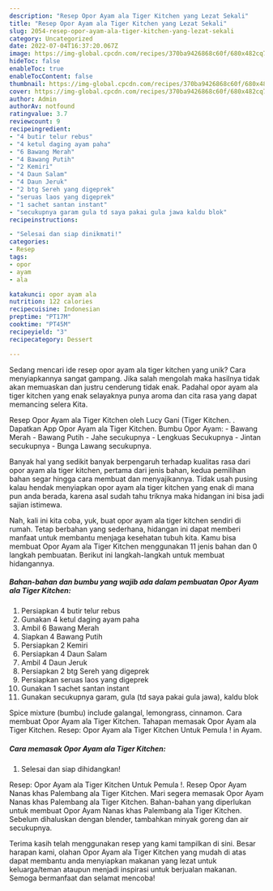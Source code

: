 ```yaml
---
description: "Resep Opor Ayam ala Tiger Kitchen yang Lezat Sekali"
title: "Resep Opor Ayam ala Tiger Kitchen yang Lezat Sekali"
slug: 2054-resep-opor-ayam-ala-tiger-kitchen-yang-lezat-sekali
category: Uncategorized
date: 2022-07-04T16:37:20.067Z
image: https://img-global.cpcdn.com/recipes/370ba9426868c60f/680x482cq70/opor-ayam-ala-tiger-kitchen-foto-resep-utama.jpg
hideToc: false
enableToc: true
enableTocContent: false
thumbnail: https://img-global.cpcdn.com/recipes/370ba9426868c60f/680x482cq70/opor-ayam-ala-tiger-kitchen-foto-resep-utama.jpg
cover: https://img-global.cpcdn.com/recipes/370ba9426868c60f/680x482cq70/opor-ayam-ala-tiger-kitchen-foto-resep-utama.jpg
author: Admin
authorAv: notfound
ratingvalue: 3.7
reviewcount: 9
recipeingredient:
- "4 butir telur rebus"
- "4 ketul daging ayam paha"
- "6 Bawang Merah"
- "4 Bawang Putih"
- "2 Kemiri"
- "4 Daun Salam"
- "4 Daun Jeruk"
- "2 btg Sereh yang digeprek"
- "seruas laos yang digeprek"
- "1 sachet santan instant"
- "secukupnya garam gula td saya pakai gula jawa kaldu blok"
recipeinstructions:

- "Selesai dan siap dinikmati!"
categories:
- Resep
tags:
- opor
- ayam
- ala

katakunci: opor ayam ala 
nutrition: 122 calories
recipecuisine: Indonesian
preptime: "PT17M"
cooktime: "PT45M"
recipeyield: "3"
recipecategory: Dessert

---
```





Sedang mencari ide resep opor ayam ala tiger kitchen yang unik? Cara menyiapkannya sangat gampang. Jika salah mengolah maka hasilnya tidak akan memuaskan dan justru cenderung tidak enak. Padahal opor ayam ala tiger kitchen yang enak selayaknya punya aroma dan cita rasa yang dapat memancing selera Kita.





Resep Opor Ayam ala Tiger Kitchen oleh Lucy Gani (Tiger Kitchen. . Dapatkan App Opor Ayam ala Tiger Kitchen. Bumbu Opor Ayam: - Bawang Merah - Bawang Putih - Jahe secukupnya - Lengkuas Secukupnya - Jintan secukupnya - Bunga Lawang secukupnya.

Banyak hal yang sedikit banyak berpengaruh terhadap kualitas rasa dari opor ayam ala tiger kitchen, pertama dari jenis bahan, kedua pemilihan bahan segar hingga cara membuat dan menyajikannya. Tidak usah pusing kalau hendak menyiapkan opor ayam ala tiger kitchen yang enak di mana pun anda berada, karena asal sudah tahu triknya maka hidangan ini bisa jadi sajian istimewa.






Nah, kali ini kita coba, yuk, buat opor ayam ala tiger kitchen sendiri di rumah. Tetap berbahan yang sederhana, hidangan ini dapat memberi manfaat untuk membantu menjaga kesehatan tubuh kita. Kamu bisa membuat Opor Ayam ala Tiger Kitchen menggunakan 11 jenis bahan dan 0 langkah pembuatan. Berikut ini langkah-langkah untuk membuat hidangannya.

<!--inarticleads1-->

##### Bahan-bahan dan bumbu yang wajib ada dalam pembuatan Opor Ayam ala Tiger Kitchen:

1. Persiapkan 4 butir telur rebus
1. Gunakan 4 ketul daging ayam paha
1. Ambil 6 Bawang Merah
1. Siapkan 4 Bawang Putih
1. Persiapkan 2 Kemiri
1. Persiapkan 4 Daun Salam
1. Ambil 4 Daun Jeruk
1. Persiapkan 2 btg Sereh yang digeprek
1. Persiapkan seruas laos yang digeprek
1. Gunakan 1 sachet santan instant
1. Gunakan secukupnya garam, gula (td saya pakai gula jawa), kaldu blok


Spice mixture (bumbu) include galangal, lemongrass, cinnamon. Cara membuat Opor Ayam ala Tiger Kitchen. Tahapan memasak Opor Ayam ala Tiger Kitchen. Resep: Opor Ayam ala Tiger Kitchen Untuk Pemula ! in Ayam. 

<!--inarticleads2-->

##### Cara memasak Opor Ayam ala Tiger Kitchen:


1. Selesai dan siap dihidangkan!

Resep: Opor Ayam ala Tiger Kitchen Untuk Pemula !. Resep Opor Ayam Nanas khas Palembang ala Tiger Kitchen. Mari segera memasak Opor Ayam Nanas khas Palembang ala Tiger Kitchen. Bahan-bahan yang diperlukan untuk membuat Opor Ayam Nanas khas Palembang ala Tiger Kitchen. Sebelum dihaluskan dengan blender, tambahkan minyak goreng dan air secukupnya. 

Terima kasih telah menggunakan resep yang kami tampilkan di sini. Besar harapan kami, olahan Opor Ayam ala Tiger Kitchen yang mudah di atas dapat membantu anda menyiapkan makanan yang lezat untuk keluarga/teman ataupun menjadi inspirasi untuk berjualan makanan. Semoga bermanfaat dan selamat mencoba!
